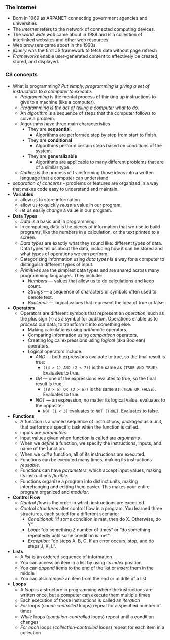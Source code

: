 ### The Internet

-   Born in 1969 as ARPANET connecting government agencies and universities
-   The _Internet_ refers to the network of connected computing devices.
-   The _world wide web_ came about in 1989 and is a collection of interlinked websites and other web resources.
-   Web browsers came about in the 1990s
-   _jQuery_ was the first JS framework to fetch data without page refresh
-   _Frameworks_ enable user-generated content to effectively be created, stored, and displayed.

### CS concepts

-   What is programming? _Put simply, programming is giving a set of instructions to a computer to execute._
    -   _Programming_ is the mental process of thinking up instructions to give to a machine (like a computer).
    -   _Programming is the act of telling a computer what to do._
    -   An _algorithm_ is a sequence of steps that the computer follows to solve a problem.
    -   Algorithms have three main characteristics
        -   They are **sequential**.
            -   Algorithms are performed step by step from start to finish.
        -   They are **conditional**
            -   Algorithms perform certain steps based on conditions of the system.
        -   They are **generalizable**
            -   Algorithms are applicable to many different problems that are of a similar type.
    -   _Coding_ is the process of transforming those ideas into a written language that a computer can understand.
-   _separation of concerns_ - problems or features are organized in a way that makes code easy to understand and maintain.
-   **Variables**
    -   allow us to store information
    -   allow us to quickly _reuse_ a value in our program.
    -   let us easily _change_ a value in our program.
-   **Data Types**
    -   _Data_ is a basic unit in programming.
    -   In computing, data is the pieces of information that we use to build programs, like the numbers in a calculation, or the text printed to a screen.
    -   _Data types_ are exactly what they sound like: different types of data. Data types tell us about the data, including how it can be stored and what types of operations we can perform.
    -   Categorizing information using _data types_ is a way for a computer to distinguish different types of input.
    -   _Primitives_ are the simplest data types and are shared across many programming languages. They include:
        -   _Numbers_ — values that allow us to do calculations and keep count.
        -   _Strings_ — a sequence of characters or symbols often used to denote text.
        -   _Booleans_ — logical values that represent the idea of true or false.
-   **Operators**
    -   Operators are different symbols that represent an _operation_, such as the plus sign (`+`) as a symbol for addition. Operations enable us to _process_ our data, to transform it into something else.
        -   Making calculations using _arithmetic_ operators.
        -   Comparing information using _comparison_ operators.
        -   Creating logical expressions using _logical_ (aka Boolean) operators.
        -   Logical operators include:
            -   _AND_ — both expressions evaluate to true, so the final result is true:
                -   `((4 > 1) AND (2 < 7))` is the same as `(TRUE AND TRUE)`. Evaluates to true.
            -   _OR_ — one of the expressions evalutes to true, so the final result is true:
                -   `((8 > 6) OR (3 > 6))` is the same as `(TRUE OR FALSE)`. Evaluates to true.
            -   _NOT_ — an expression, no matter its logical value, evaluates to the opposite:
                -   `NOT (1 < 3)` evaluates to `NOT (TRUE)`. Evaluates to false.
-   **Functions**
    -   A function is a named sequence of instructions, packaged as a unit, that performs a specific task when the function is called.
    -   inputs are _parameters_
    -   input values given when function is called are _arguments_
    -   When we _define_ a function, we specify the instructions, inputs, and name of the function.
    -   When we _call_ a function, all of its instructions are executed.
    -   Functions can be executed many times, making its instructions _reusable_.
    -   Functions can have _parameters_, which accept input values, making its instructions _flexible_.
    -   Functions organize a program into distinct units, making interchanging and editing them easier. This makes your entire program organized and _modular_.
-   **Control Flow**
    -   _Control flow_ is the order in which instructions are executed.
    -   _Control structures_ alter control flow in a program. You learned three structures, each suited for a different scenario:
        -   _Conditional:_ “if some condition is met, then do X. Otherwise, do Y”.
        -   _Loop:_ “do something Z number of times” or “do something repeatedly until some condition is met”.
        -   _Exception:_ “do steps A, B, C. If an error occurs, stop, and do steps J, K, L”.
-   **Lists**
    -   A _list_ is an ordered sequence of information
    -   You can access an item in a list by using its _index_ position
    -   You can _append_ items to the end of the list or _insert_ them in the middle
    -   You can also _remove_ an item from the end or middle of a list
-   **Loops**
    -   A _loop_ is a structure in programming where the instructions are written once, but a computer can execute them multiple times
    -   Each execution of those instructions is called an _iteration_
    -   _For_ loops (_count-controlled_ loops) repeat for a specified number of times
    -   _While_ loops (_condition-controlled_ loops) repeat until a condition changes
    -   _For each_ loops (_collection-controlled_ loops) repeat for each item in a collection

